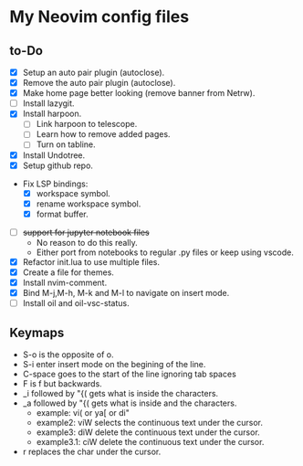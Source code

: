 # My Neovim config files
## to-Do
- [x] Setup an auto pair plugin (autoclose).
- [x] Remove the auto pair plugin (autoclose).
- [x] Make home page better looking (remove banner from Netrw).
- [ ] Install lazygit.
- [x] Install harpoon.
    - [ ] Link harpoon to telescope.
    - [ ] Learn how to remove added pages.
    - [ ] Turn on tabline.
- [x] Install Undotree.
- [x] Setup github repo.
* Fix LSP bindings:
    - [x] workspace symbol.
    - [x] rename workspace symbol.
    - [x] format buffer.
- [ ] ~~support for jupyter notebook files~~
    * No reason to do this really.
    * Either port from notebooks to regular .py files or keep using vscode.
- [x] Refactor init.lua to use multiple files.
 - [x] Create a file for themes.
- [x] Install nvim-comment.
- [x] Bind M-j,M-h, M-k and M-l to navigate on insert mode.
- [ ] Install oil and oil-vsc-status. 

## Keymaps
- S-o is the opposite of o.
- S-i enter insert mode on the begining of the line.
- C-space goes to the start of the line ignoring tab spaces
- F is f but backwards.
- _i followed by "{( gets what is inside the characters.
- _a followed by "{( gets what is inside and the characters.
    - example: vi( or ya[ or di"
    - example2: viW selects the continuous text under the cursor.
    - example3: diW delete the continuous text under the cursor.
    - example3.1: ciW delete the continuous text under the cursor.
- r replaces the char under the cursor.

